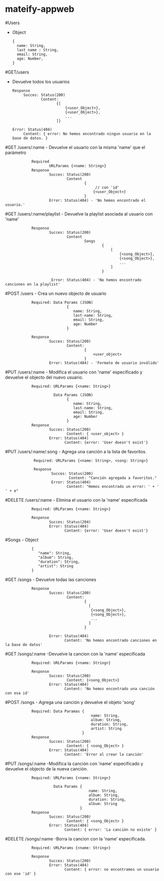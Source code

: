 # mateify-appweb

#Users
  - Object
  
        {
          name: String,
          last name : String,
          email: String,
          age: Number,
        }
    
#GET/users
  - Devuelve todos los usuarios
  
        Response
             Succes: Status(200)
                     Content: 
                            {[
                                {<user_Object>},
                                {<user_Object>},
                                ...
                            ]}
      
        Error: Status(404) 
             Content: { error: No hemos encontrado ningun usuario en la base de datos. }

#GET /users/:name
       - Devuelve el usuario con la misma 'name' que el parámetro
        
                Required
                        URLParams {<name: String>}
                Response
                        Succes: Status(200)
                                Content
                                        {
                                             // con 'id'
                                            {<user_Object>}
                                        }
                        Error: Status(404) - 'No hemos encontrado el usuario.'
                        
#GET /users/:name/playlist
        - Devuelve la playlist asociada al usuario con 'name'
        
                Response
                        Succes: Status(200)
                                Content 
                                        Songs
                                                {   
                                                    [
                                                        {<song_Object>},
                                                        {<song_Object>},
                                                        ...
                                                    ]   
                                                }
                                                
                         Error: Status(404) - 'No hemos encontrado canciones en la playlist'
                         
 #POST /users
        - Crea un nuevo objecto de usuario
        
                Required: Data Params (JSON)
                                {
                                   name: String,
                                   last-name: String,
                                   email: String,
                                   age: Number
                                }
                
                Response 
                        Succes: Status(200)
                                Content: 
                                        {
                                            <user_object>
                                        }
                        Error: Status(404) - 'Formato de usuario inválido'
  
  #PUT /users/:name
        - Modifica el usuario con 'name' especificado y devuelve el objecto del nuevo usuario.
        
                Required: URLParams {<name: String>}
                
                          Data Params (JSON)
                                {
                                   name: String,
                                   last-name: String,
                                   email: String,
                                   age: Number
                                }
                Response 
                        Succes: Status(200)
                                Content: { <user_object> }
                        Error: Status(404)
                               Content: {error: 'User doesn't exist'}
                               
  #PUT /users/:name/:song 
        - Agrega una canción a la lista de favoritos.
        
                 Required: URLParams {<name: String>, <song: String>}
                 
                 Response
                         Succes: Status(200)
                                 Content: "Canción agregada a favoritos."
                         Error: Status(404)
                                Content: "Hemos encontrado un error: ' + ' ' + e"
                         
  
  #DELETE /users/:name
        - Elimina el usuario con la 'name' especificada
        
                Required: URLParams {<name: String>}
                
                Response 
                        Succes: Status(204)
                        Error: Status(404)
                               Content: {error: 'User doesn't exist'}
     
   
   #Songs
        - Object
        
                {
                   "name": String, 
                   "album": String, 
                   "duration": String, 
                   "artist": String 
                }
  #GET /songs
        - Devuelve todas las canciones
        
                Response
                        Succes: Status(200)
                                Content: 
                                        {
                                          [
                                           {<song_Object>},
                                           {<song_Object>},
                                           ...
                                          ]
                                        }
   
                        Error: Status(404)
                               Content: 'No hemos encontrado canciones en la base de datos'
                               
#GET /songs/:name
        -Devuelve la cancion con la 'name' especificada
        
                Required: URLParams {<name: String>}
                
                Response 
                        Succes: Status(200)
                                Content: {<song_Object>}
                        Error: Status(404)
                               Content: 'No hemos encontrado una canción con esa id'
#POST /songs
        - Agrega una canción y devuelve el objeto 'song'
        
                Required: Data Paramas {
                                           name: String,
                                           album: String,
                                           duration: String,
                                           artist: String
                                       }
                Response 
                        Succes: Status(200)
                                Content: { <song_Object> }
                        Error: Status(404)
                               Content: 'Error al crear la canción'
#PUT /songs/:name
        -Modifica la canción con 'name' especificado y devuelve el objecto de la nueva canción.
        
                Required: URLParams {<name: String>}
                
                          Data Params {
                                          name: String,
                                          album: String,
                                          duration: String,
                                          album: String
                                      }
                Response 
                        Succes: Status(200)
                                Content: { <song_Object> }
                        Error: Status(404)
                               Content: { error: 'La canción no existe' }
#DELETE /songs/:name
        -Borra la cancion con la 'name' especificada.
        
                Required: URLParams {<name: String>}
                
                Response 
                        Succes: Status(200)
                        Error: Status(404)
                               Content: { error: no encontramos un usuario con ese 'id' }
                                
                                
                                
                        
                        
                         
                         
                        
                                
                
                
               
                        
                        
